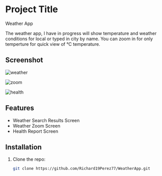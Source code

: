 # Project Title
Weather App

The weather app, I have in progress will show temperature and weather conditions for local or typed in city by name. You can zoom in for only temperture for quick view of &deg;C temperature. 

## Screenshot

![weather](https://github.com/user-attachments/assets/d9bd9eca-3d9a-4e6d-9739-ef77ecfc3075)

![zoom](https://github.com/user-attachments/assets/738899b0-0853-47a2-b916-ede9dbac67ca)

![health](https://github.com/user-attachments/assets/53062299-ba37-415a-b613-f2f0cf55a6cc)

## Features

- Weather Search Results Screen
- Weather Zoom Screen
- Health Report Screen

## Installation

1. Clone the repo:
   ```bash
   git clone https://github.com/Richard19Perez77/WeatherApp.git
